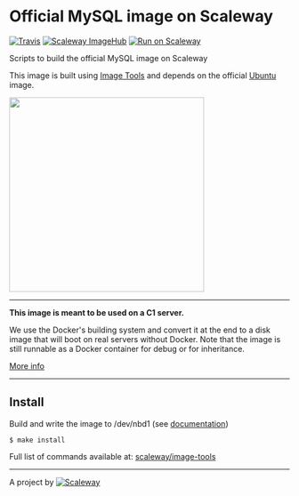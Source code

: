 # Official MySQL image on Scaleway

[![Travis](https://img.shields.io/travis/scaleway/image-app-python.svg)](https://travis-ci.org/scaleway/image-app-mysql)
[![Scaleway ImageHub](https://img.shields.io/badge/ImageHub-view-ff69b4.svg)](https://hub.scaleway.com/mysql.html)
[![Run on Scaleway](https://img.shields.io/badge/Scaleway-run-69b4ff.svg)](https://cloud.scaleway.com/#/servers/new?image=coming-soon)

Scripts to build the official MySQL image on Scaleway

This image is built using [Image Tools](https://github.com/scaleway/image-tools) and depends on the official [Ubuntu](https://github.com/scaleway/image-ubuntu) image.

<img src="http://upload.wikimedia.org/wikipedia/fr/6/62/MySQL.svg" width="350px" />


---

**This image is meant to be used on a C1 server.**

We use the Docker's building system and convert it at the end to a disk image that will boot on real servers without Docker. Note that the image is still runnable as a Docker container for debug or for inheritance.

[More info](https://github.com/scaleway/image-tools)


---

## Install

Build and write the image to /dev/nbd1 (see [documentation](https://www.scaleway.com/docs/create_an_image_with_docker))

    $ make install

Full list of commands available at: [scaleway/image-tools](https://github.com/scaleway/image-tools/#commands)


---

A project by [![Scaleway](https://avatars1.githubusercontent.com/u/5185491?v=3&s=42)](https://www.scaleway.com/)
